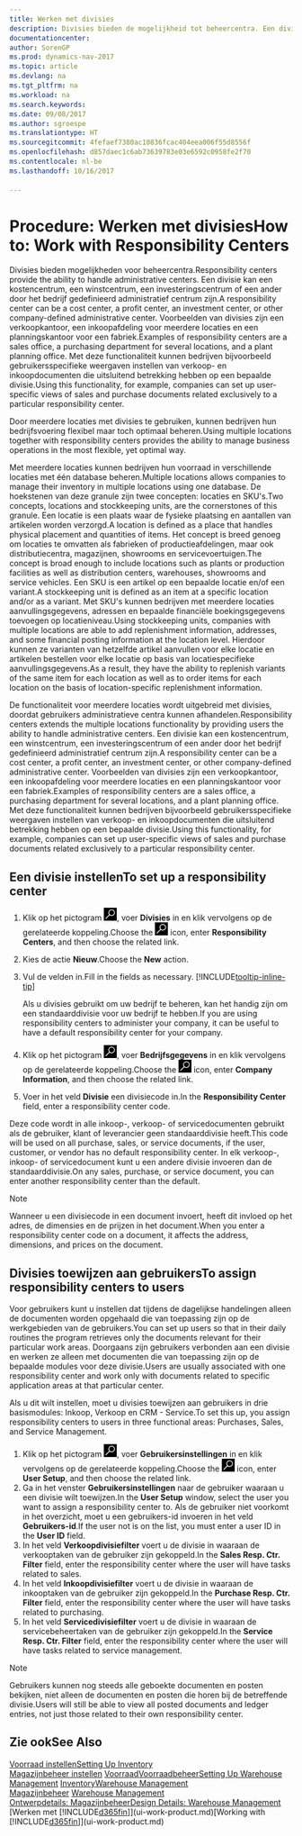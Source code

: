 ```yaml
---
title: Werken met divisies
description: Divisies bieden de mogelijkheid tot beheercentra. Een divisie kan een kostencentrum, een winstcentrum, een investeringscentrum of een ander door het bedrijf gedefinieerd administratief centrum zijn.
documentationcenter: 
author: SorenGP
ms.prod: dynamics-nav-2017
ms.topic: article
ms.devlang: na
ms.tgt_pltfrm: na
ms.workload: na
ms.search.keywords: 
ms.date: 09/08/2017
ms.author: sgroespe
ms.translationtype: HT
ms.sourcegitcommit: 4fefaef7380ac10836fcac404eea006f55d8556f
ms.openlocfilehash: d857daec1c6ab73639783e03e6592c0958fe2f70
ms.contentlocale: nl-be
ms.lasthandoff: 10/16/2017

---
```

# <a name="how-to-work-with-responsibility-centers"></a><span data-ttu-id="94f2f-104">Procedure: Werken met divisies</span><span class="sxs-lookup"><span data-stu-id="94f2f-104">How to: Work with Responsibility Centers</span></span>
<span data-ttu-id="94f2f-105">Divisies bieden mogelijkheden voor beheercentra.</span><span class="sxs-lookup"><span data-stu-id="94f2f-105">Responsibility centers provide the ability to handle administrative centers.</span></span> <span data-ttu-id="94f2f-106">Een divisie kan een kostencentrum, een winstcentrum, een investeringscentrum of een ander door het bedrijf gedefinieerd administratief centrum zijn.</span><span class="sxs-lookup"><span data-stu-id="94f2f-106">A responsibility center can be a cost center, a profit center, an investment center, or other company-defined administrative center.</span></span> <span data-ttu-id="94f2f-107">Voorbeelden van divisies zijn een verkoopkantoor, een inkoopafdeling voor meerdere locaties en een planningskantoor voor een fabriek.</span><span class="sxs-lookup"><span data-stu-id="94f2f-107">Examples of responsibility centers are a sales office, a purchasing department for several locations, and a plant planning office.</span></span> <span data-ttu-id="94f2f-108">Met deze functionaliteit kunnen bedrijven bijvoorbeeld gebruikersspecifieke weergaven instellen van verkoop- en inkoopdocumenten die uitsluitend betrekking hebben op een bepaalde divisie.</span><span class="sxs-lookup"><span data-stu-id="94f2f-108">Using this functionality, for example, companies can set up user-specific views of sales and purchase documents related exclusively to a particular responsibility center.</span></span>  

<span data-ttu-id="94f2f-109">Door meerdere locaties met divisies te gebruiken, kunnen bedrijven hun bedrijfsvoering flexibel maar toch optimaal beheren.</span><span class="sxs-lookup"><span data-stu-id="94f2f-109">Using multiple locations together with responsibility centers provides the ability to manage business operations in the most flexible, yet optimal way.</span></span>

<span data-ttu-id="94f2f-110">Met meerdere locaties kunnen bedrijven hun voorraad in verschillende locaties met één database beheren.</span><span class="sxs-lookup"><span data-stu-id="94f2f-110">Multiple locations allows companies to manage their inventory in multiple locations using one database.</span></span> <span data-ttu-id="94f2f-111">De hoekstenen van deze granule zijn twee concepten: locaties en SKU's.</span><span class="sxs-lookup"><span data-stu-id="94f2f-111">Two concepts, locations and stockkeeping units, are the cornerstones of this granule.</span></span> <span data-ttu-id="94f2f-112">Een locatie is een plaats waar de fysieke plaatsing en aantallen van artikelen worden verzorgd.</span><span class="sxs-lookup"><span data-stu-id="94f2f-112">A location is defined as a place that handles physical placement and quantities of items.</span></span> <span data-ttu-id="94f2f-113">Het concept is breed genoeg om locaties te omvatten als fabrieken of productieafdelingen, maar ook distributiecentra, magazijnen, showrooms en servicevoertuigen.</span><span class="sxs-lookup"><span data-stu-id="94f2f-113">The concept is broad enough to include locations such as plants or production facilities as well as distribution centers, warehouses, showrooms and service vehicles.</span></span> <span data-ttu-id="94f2f-114">Een SKU is een artikel op een bepaalde locatie en/of een variant.</span><span class="sxs-lookup"><span data-stu-id="94f2f-114">A stockkeeping unit is defined as an item at a specific location and/or as a variant.</span></span> <span data-ttu-id="94f2f-115">Met SKU's kunnen bedrijven met meerdere locaties aanvullingsgegevens, adressen en bepaalde financiële boekingsgegevens toevoegen op locatieniveau.</span><span class="sxs-lookup"><span data-stu-id="94f2f-115">Using stockkeeping units, companies with multiple locations are able to add replenishment information, addresses, and some financial posting information at the location level.</span></span> <span data-ttu-id="94f2f-116">Hierdoor kunnen ze varianten van hetzelfde artikel aanvullen voor elke locatie en artikelen bestellen voor elke locatie op basis van locatiespecifieke aanvullingsgegevens.</span><span class="sxs-lookup"><span data-stu-id="94f2f-116">As a result, they have the ability to replenish variants of the same item for each location as well as to order items for each location on the basis of location-specific replenishment information.</span></span>  

<span data-ttu-id="94f2f-117">De functionaliteit voor meerdere locaties wordt uitgebreid met divisies, doordat gebruikers administratieve centra kunnen afhandelen.</span><span class="sxs-lookup"><span data-stu-id="94f2f-117">Responsibility centers extends the multiple locations functionality by providing users the ability to handle administrative centers.</span></span> <span data-ttu-id="94f2f-118">Een divisie kan een kostencentrum, een winstcentrum, een investeringscentrum of een ander door het bedrijf gedefinieerd administratief centrum zijn.</span><span class="sxs-lookup"><span data-stu-id="94f2f-118">A responsibility center can be a cost center, a profit center, an investment center, or other company-defined administrative center.</span></span> <span data-ttu-id="94f2f-119">Voorbeelden van divisies zijn een verkoopkantoor, een inkoopafdeling voor meerdere locaties en een planningskantoor voor een fabriek.</span><span class="sxs-lookup"><span data-stu-id="94f2f-119">Examples of responsibility centers are a sales office, a purchasing department for several locations, and a plant planning office.</span></span> <span data-ttu-id="94f2f-120">Met deze functionaliteit kunnen bedrijven bijvoorbeeld gebruikersspecifieke weergaven instellen van verkoop- en inkoopdocumenten die uitsluitend betrekking hebben op een bepaalde divisie.</span><span class="sxs-lookup"><span data-stu-id="94f2f-120">Using this functionality, for example, companies can set up user-specific views of sales and purchase documents related exclusively to a particular responsibility center.</span></span>

## <a name="to-set-up-a-responsibility-center"></a><span data-ttu-id="94f2f-121">Een divisie instellen</span><span class="sxs-lookup"><span data-stu-id="94f2f-121">To set up a responsibility center</span></span>  
1.  <span data-ttu-id="94f2f-122">Klik op het pictogram ![Zoeken naar pagina of rapport](media/ui-search/search_small.png "pictogram Zoeken naar pagina of rapport"), voer **Divisies** in en klik vervolgens op de gerelateerde koppeling.</span><span class="sxs-lookup"><span data-stu-id="94f2f-122">Choose the ![Search for Page or Report](media/ui-search/search_small.png "Search for Page or Report icon") icon, enter **Responsibility Centers**, and then choose the related link.</span></span>  
2.  <span data-ttu-id="94f2f-123">Kies de actie **Nieuw**.</span><span class="sxs-lookup"><span data-stu-id="94f2f-123">Choose the **New** action.</span></span>  
3.  <span data-ttu-id="94f2f-124">Vul de velden in.</span><span class="sxs-lookup"><span data-stu-id="94f2f-124">Fill in the fields as necessary.</span></span> [!INCLUDE[tooltip-inline-tip](includes/tooltip-inline-tip_md.md)]  

    <span data-ttu-id="94f2f-125">Als u divisies gebruikt om uw bedrijf te beheren, kan het handig zijn om een standaarddivisie voor uw bedrijf te hebben.</span><span class="sxs-lookup"><span data-stu-id="94f2f-125">If you are using responsibility centers to administer your company, it can be useful to have a default responsibility center for your company.</span></span>
4. <span data-ttu-id="94f2f-126">Klik op het pictogram ![Zoeken naar pagina of rapport](media/ui-search/search_small.png "pictogram Zoeken naar pagina of rapport"), voer **Bedrijfsgegevens** in en klik vervolgens op de gerelateerde koppeling.</span><span class="sxs-lookup"><span data-stu-id="94f2f-126">Choose the ![Search for Page or Report](media/ui-search/search_small.png "Search for Page or Report icon") icon, enter **Company Information**, and then choose the related link.</span></span>
5. <span data-ttu-id="94f2f-127">Voer in het veld **Divisie** een divisiecode in.</span><span class="sxs-lookup"><span data-stu-id="94f2f-127">In the **Responsibility Center** field, enter a responsibility center code.</span></span>

<span data-ttu-id="94f2f-128">Deze code wordt in alle inkoop-, verkoop- of servicedocumenten gebruikt als de gebruiker, klant of leverancier geen standaarddivisie heeft.</span><span class="sxs-lookup"><span data-stu-id="94f2f-128">This code will be used on all purchase, sales, or service documents, if the user, customer, or vendor has no default responsibility center.</span></span> <span data-ttu-id="94f2f-129">In elk verkoop-, inkoop- of servicedocument kunt u een andere divisie invoeren dan de standaarddivisie.</span><span class="sxs-lookup"><span data-stu-id="94f2f-129">On any sales, purchase, or service document, you can enter another responsibility center than the default.</span></span>

> [!NOTE]  
>  <span data-ttu-id="94f2f-130">Wanneer u een divisiecode in een document invoert, heeft dit invloed op het adres, de dimensies en de prijzen in het document.</span><span class="sxs-lookup"><span data-stu-id="94f2f-130">When you enter a responsibility center code on a document, it affects the address, dimensions, and prices on the document.</span></span>  

## <a name="to-assign-responsibility-centers-to-users"></a><span data-ttu-id="94f2f-131">Divisies toewijzen aan gebruikers</span><span class="sxs-lookup"><span data-stu-id="94f2f-131">To assign responsibility centers to users</span></span>  
<span data-ttu-id="94f2f-132">Voor gebruikers kunt u instellen dat tijdens de dagelijkse handelingen alleen de documenten worden opgehaald die van toepassing zijn op de werkgebieden van de gebruikers.</span><span class="sxs-lookup"><span data-stu-id="94f2f-132">You can set up users so that in their daily routines the program retrieves only the documents relevant for their particular work areas.</span></span> <span data-ttu-id="94f2f-133">Doorgaans zijn gebruikers verbonden aan een divisie en werken ze alleen met documenten die van toepassing zijn op de bepaalde modules voor deze divisie.</span><span class="sxs-lookup"><span data-stu-id="94f2f-133">Users are usually associated with one responsibility center and work only with documents related to specific application areas at that particular center.</span></span>  

<span data-ttu-id="94f2f-134">Als u dit wilt instellen, moet u divisies toewijzen aan gebruikers in drie basismodules: Inkoop, Verkoop en CRM - Service.</span><span class="sxs-lookup"><span data-stu-id="94f2f-134">To set this up, you assign responsibility centers to users in three functional areas: Purchases, Sales, and Service Management.</span></span>  

1.  <span data-ttu-id="94f2f-135">Klik op het pictogram ![Zoeken naar pagina of rapport](media/ui-search/search_small.png "pictogram Zoeken naar pagina of rapport"), voer **Gebruikersinstellingen** in en klik vervolgens op de gerelateerde koppeling.</span><span class="sxs-lookup"><span data-stu-id="94f2f-135">Choose the ![Search for Page or Report](media/ui-search/search_small.png "Search for Page or Report icon") icon, enter **User Setup**, and then choose the related link.</span></span>  
2.  <span data-ttu-id="94f2f-136">Ga in het venster **Gebruikersinstellingen** naar de gebruiker waaraan u een divisie wilt toewijzen.</span><span class="sxs-lookup"><span data-stu-id="94f2f-136">In the **User Setup** window, select the user you want to assign a responsibility center to.</span></span> <span data-ttu-id="94f2f-137">Als de gebruiker niet voorkomt in het overzicht, moet u een gebruikers-id invoeren in het veld **Gebruikers-id**.</span><span class="sxs-lookup"><span data-stu-id="94f2f-137">If the user not is on the list, you must enter a user ID in the **User ID** field.</span></span>  
3.  <span data-ttu-id="94f2f-138">In het veld **Verkoopdivisiefilter** voert u de divisie in waaraan de verkooptaken van de gebruiker zijn gekoppeld.</span><span class="sxs-lookup"><span data-stu-id="94f2f-138">In the **Sales Resp. Ctr. Filter** field, enter the responsibility center where the user will have tasks related to sales.</span></span>  
4.  <span data-ttu-id="94f2f-139">In het veld **Inkoopdivisiefilter** voert u de divisie in waaraan de inkooptaken van de gebruiker zijn gekoppeld.</span><span class="sxs-lookup"><span data-stu-id="94f2f-139">In the **Purchase Resp. Ctr. Filter** field, enter the responsibility center where the user will have tasks related to purchasing.</span></span>  
5.  <span data-ttu-id="94f2f-140">In het veld **Servicedivisiefilter** voert u de divisie in waaraan de servicebeheertaken van de gebruiker zijn gekoppeld.</span><span class="sxs-lookup"><span data-stu-id="94f2f-140">In the **Service Resp. Ctr. Filter** field, enter the responsibility center where the user will have tasks related to service management.</span></span>  

> [!NOTE]  
>  <span data-ttu-id="94f2f-141">Gebruikers kunnen nog steeds alle geboekte documenten en posten bekijken, niet alleen de documenten en posten die horen bij de betreffende divisie.</span><span class="sxs-lookup"><span data-stu-id="94f2f-141">Users will still be able to view all posted documents and ledger entries, not just those related to their own responsibility center.</span></span>

## <a name="see-also"></a><span data-ttu-id="94f2f-142">Zie ook</span><span class="sxs-lookup"><span data-stu-id="94f2f-142">See Also</span></span>  
[<span data-ttu-id="94f2f-143">Voorraad instellen</span><span class="sxs-lookup"><span data-stu-id="94f2f-143">Setting Up Inventory</span></span>](inventory-setup-inventory.md)  
<span data-ttu-id="94f2f-144">[Magazijnbeheer instellen](warehouse-setup-warehouse.md)
[Voorraad](inventory-manage-inventory.md)[Voorraadbeheer](warehouse-manage-warehouse.md)</span><span class="sxs-lookup"><span data-stu-id="94f2f-144">[Setting Up Warehouse Management](warehouse-setup-warehouse.md)
[Inventory](inventory-manage-inventory.md)[Warehouse Management](warehouse-manage-warehouse.md)</span></span>  
<span data-ttu-id="94f2f-145">[Magazijnbeheer](warehouse-manage-warehouse.md)  </span><span class="sxs-lookup"><span data-stu-id="94f2f-145">[Warehouse Management](warehouse-manage-warehouse.md)  </span></span>  
[<span data-ttu-id="94f2f-146">Ontwerpdetails: Magazijnbeheer</span><span class="sxs-lookup"><span data-stu-id="94f2f-146">Design Details: Warehouse Management</span></span>](design-details-warehouse-management.md)  
<span data-ttu-id="94f2f-147">[Werken met [!INCLUDE[d365fin](includes/d365fin_md.md)]](ui-work-product.md)</span><span class="sxs-lookup"><span data-stu-id="94f2f-147">[Working with [!INCLUDE[d365fin](includes/d365fin_md.md)]](ui-work-product.md)</span></span>

